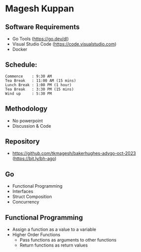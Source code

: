 # Magesh Kuppan

## Software Requirements
- Go Tools (https://go.dev/dl)
- Visual Studio Code (https://code.visualstudio.com)
- Docker

## Schedule:
    Commence    : 9:30 AM
    Tea Break   : 11:00 AM (15 mins)
    Lunch Break : 1:00 PM (1 hour)
    Tea Break   : 3:30 PM (15 mins)
    Wind up     : 5:30 PM

## Methodology
- No powerpoint
- Discussion & Code

## Repository
- https://github.com/tkmagesh/bakerhughes-advgo-oct-2023 (https://bit.ly/bh-ago)

## Go
- Functional Programming
- Interfaces
- Struct Composition
- Concurrency

## Functional Programming
- Assign a function as a value to a variable
- Higher Order Functions
    - Pass functions as arguments to other functions
    - Return functions as return values


